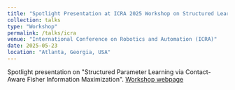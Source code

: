 ```yaml
---
title: "Spotlight Presentation at ICRA 2025 Workshop on Structured Learning for Efficient, Reliable, and Transparent Robots"
collection: talks
type: "Workshop"
permalink: /talks/icra
venue: "International Conference on Robotics and Automation (ICRA)"
date: 2025-05-23
location: "Atlanta, Georgia, USA"
---
```


Spotlight presentation on "Structured Parameter Learning via Contact-Aware Fisher Information Maximization". 
[Workshop webpage](https://sites.google.com/view/srl-icra-2025/home)